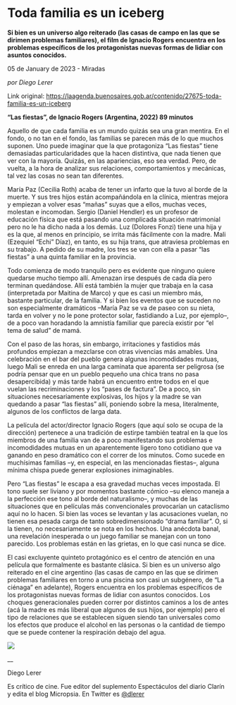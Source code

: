 # Toda familia es un iceberg

**Si bien es un universo algo reiterado  (las casas de campo en las que se dirimen problemas familiares), el film de Ignacio Rogers encuentra en los problemas específicos de los protagonistas nuevas formas de lidiar con asuntos conocidos.**

05 de January de 2023 - Miradas

_por Diego Lerer_

Link original: https://laagenda.buenosaires.gob.ar/contenido/27675-toda-familia-es-un-iceberg



**“Las fiestas”, de Ignacio Rogers (Argentina, 2022) 89 minutos**




Aquello de que cada familia es un mundo quizás sea una gran mentira. En el fondo, o no tan en el fondo, las familias se parecen más de lo que muchos suponen. Uno puede imaginar que la que protagoniza “Las fiestas” tiene demasiadas particularidades que la hacen distintiva, que nada tienen que ver con la mayoría. Quizás, en las apariencias, eso sea verdad. Pero, de vuelta, a la hora de analizar sus relaciones, comportamientos y mecánicas, tal vez las cosas no sean tan diferentes.




María Paz (Cecilia Roth) acaba de tener un infarto que la tuvo al borde de la muerte. Y sus tres hijos están acompañándola en la clínica, mientras mejora y empiezan a volver esas “mañas” suyas que a ellos, muchas veces, molestan e incomodan. Sergio (Daniel Hendler) es un profesor de educación física que está pasando una complicada situación matrimonial pero no le ha dicho nada a los demás. Luz (Dolores Fonzi) tiene una hija y es la que, al menos en principio, se irrita más fácilmente con la madre. Mali (Ezequiel “Echi” Díaz), en tanto, es su hija trans, que atraviesa problemas en su trabajo. A pedido de su madre, los tres se van con ella a pasar “las fiestas” a una quinta familiar en la provincia.




Todo comienza de modo tranquilo pero es evidente que ninguno quiere quedarse mucho tiempo allí. Amenazan irse después de cada día pero terminan quedándose. Allí está también la mujer que trabaja en la casa (interpretada por Maitina de Marco) y que es casi un miembro más, bastante particular, de la familia. Y si bien los eventos que se suceden no son especialmente dramáticos –María Paz se va de paseo con su nieta, tarda en volver y no le pone protector solar, fastidiando a Luz, por ejemplo–, de a poco van horadando la amnistía familiar que parecía existir por “el tema de salud” de mamá.




Con el paso de las horas, sin embargo, irritaciones y fastidios más profundos empiezan a mezclarse con otras vivencias más amables. Una celebración en el bar del pueblo genera algunas incomodidades mutuas, luego Mali se enreda en una larga caminata que aparenta ser peligrosa (se podría pensar que en un pueblo pequeño una chica trans no pasa desapercibida) y más tarde habrá un encuentro entre todos en el que vuelan las recriminaciones y los “pases de factura”. De a poco, sin situaciones necesariamente explosivas, los hijos y la madre se van quedando a pasar “las fiestas” allí, poniendo sobre la mesa, literalmente, algunos de los conflictos de larga data.




La película del actor/director Ignacio Rogers (que aquí solo se ocupa de la dirección) pertenece a una tradición de estirpe también teatral en la que los miembros de una familia van de a poco manifestando sus problemas e incomodidades mutuas en un aparentemente ligero tono cotidiano que va ganando en peso dramático con el correr de los minutos. Como sucede en muchísimas familias –y, en especial, en las mencionadas fiestas–, alguna mínima chispa puede generar explosiones inimaginables.




Pero “Las fiestas” le escapa a esa gravedad muchas veces impostada. El tono suele ser liviano y por momentos bastante cómico –su elenco maneja a la perfección ese tono al borde del naturalismo–, y muchas de las situaciones que en películas más convencionales provocarían un cataclismo aquí no lo hacen. Si bien las voces se levantan y las acusaciones vuelan, no tienen esa pesada carga de tanto sobredimensionado “drama familiar”. O, si la tienen, no necesariamente se nota en los hechos. Una anécdota banal, una revelación inesperada o un juego familiar se manejan con un tono parecido. Los problemas están en las grietas, en lo que casi nunca se dice.




El casi excluyente quinteto protagónico es el centro de atención en una película que formalmente es bastante clásica. Si bien es un universo algo reiterado en el cine argentino (las casas de campo en las que se dirimen problemas familiares en torno a una piscina son casi un subgénero, de “La ciénaga” en adelante), Rogers encuentra en los problemas específicos de los protagonistas nuevas formas de lidiar con asuntos conocidos. Los choques generacionales pueden correr por distintos caminos a los de antes (acá la madre es más liberal que algunos de sus hijos, por ejemplo) pero el tipo de relaciones que se establecen siguen siendo tan universales como los efectos que produce el alcohol en las personas o la cantidad de tiempo que se puede contener la respiración debajo del agua.




[![](https://img.youtube.com/vi/J6ZxsfYP1Do/0.jpg)](https://www.youtube.com/watch?v=J6ZxsfYP1Do)




\_\_




Diego Lerer




Es crítico de cine. Fue editor del suplemento Espectáculos del diario Clarín y edita el blog Micropsia. En Twitter es [@dlerer](https://twitter.com/dlerer)




